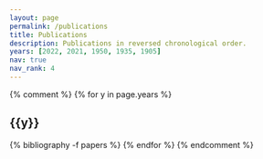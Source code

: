 ```yaml
---
layout: page
permalink: /publications
title: Publications
description: Publications in reversed chronological order.
years: [2022, 2021, 1950, 1935, 1905]
nav: true
nav_rank: 4
---
```


<div class="publications">

{% comment %}
{% for y in page.years %}
  <h2 class="year">{{y}}</h2>
  {% bibliography -f papers %}
{% endfor %}
{% endcomment %}

</div>
